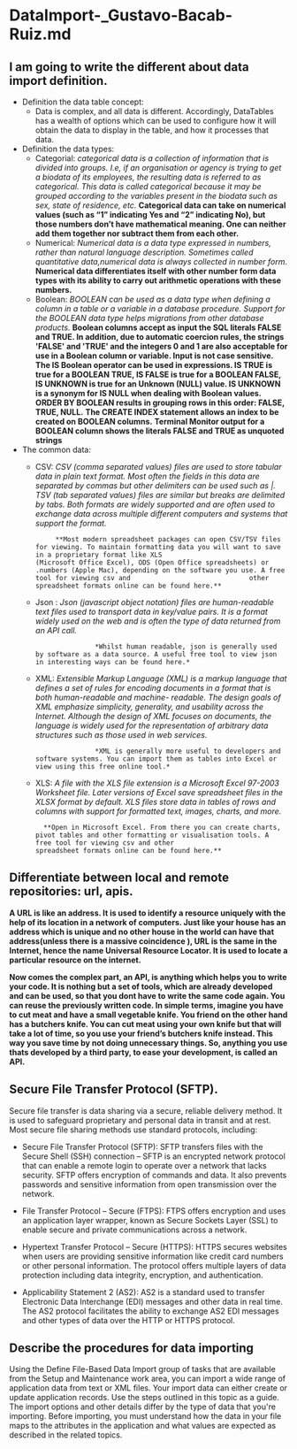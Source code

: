 # DataImport-_Gustavo-Bacab-Ruiz.md
## I am going to write the different about data import definition. 

* Definition the data table concept:
  * Data is complex, and all data is different. Accordingly, DataTables has a wealth of options which can be used to configure how it will obtain the data to display in the table, and how it processes that data.
* Definition the data types:
  * Categorial: *categorical data is a collection of information that is divided into groups. I.e, if an organisation or agency is trying to get a biodata of its employees, the                     resulting data is referred to as categorical. This data is called categorical because it may be grouped according to the variables present in the biodata                         such as sex, state of residence, etc.*
                **Categorical data can take on numerical values (such as “1” indicating Yes and “2” indicating No), but those numbers don’t have mathematical meaning. One can                       neither add them together nor subtract them from each other.** 
   * Numerical: *Numerical data is a data type expressed in numbers, rather than natural language description. Sometimes called quantitative data,numerical data is always                          collected in number form*. **Numerical data differentiates itself with other number form data types with its ability to carry out arithmetic operations with                      these numbers.**
   * Boolean: *BOOLEAN can be used as a data type when defining a column in a table or a variable in a database procedure. Support for the BOOLEAN data type helps migrations                   from other database products.*
              **Boolean columns accept as input the SQL literals FALSE and TRUE. In addition, due to automatic coercion rules, the strings 'FALSE' and 'TRUE' and the integers 0                 and 1 are also acceptable for use in a Boolean column or variable. Input is not case sensitive.**
              **The IS Boolean operator can be used in expressions. IS TRUE is true for a BOOLEAN TRUE, IS FALSE is true for a BOOLEAN FALSE, IS UNKNOWN is true for an Unknown                   (NULL) value. IS UNKNOWN is a synonym for IS NULL when dealing with Boolean values.**
              **ORDER BY BOOLEAN results in grouping rows in this order: FALSE, TRUE, NULL.**
              **The CREATE INDEX statement allows an index to be created on BOOLEAN columns.**
              **Terminal Monitor output for a BOOLEAN column shows the literals FALSE and TRUE as unquoted strings**
 * The common data: 
    * CSV: *CSV (comma separated values) files are used to store tabular data in plain text format. Most often the fields in this data are separated by commas but                              other delimiters can be used such as |. TSV (tab separated values) files are similar but breaks are delimited by tabs. Both formats are widely supported                            and are often used to exchange data across multiple different computers and systems that support the format.*

               **Most modern spreadsheet packages can open CSV/TSV files for viewing. To maintain formatting data you will want to save in a proprietary format like XLS                            (Microsoft Office Excel), ODS (Open Office spreadsheets) or .numbers (Apple Mac), depending on the software you use. A free tool for viewing csv and                              other spreadsheet formats online can be found here.**
    * Json : *Json (javascript object notation) files are human-readable text files used to transport data in key/value pairs. It is a format widely used on the web and is often              the type of data returned from an API call.* 

                         *Whilst human readable, json is generally used by software as a data source. A useful free tool to view json in interesting ways can be found here.*
    * XML: *Extensible Markup Language (XML) is a markup language that defines a set of rules for encoding documents in a format that is both human-readable and machine-                                  readable. The design goals of XML emphasize simplicity, generality, and usability across the Internet. Although the design of XML focuses on documents,                          the language is widely used for the representation of arbitrary data structures such as those used in web services.*

                         *XML is generally more useful to developers and software systems. You can import them as tables into Excel or view using this free online tool.*

    * XLS: *A file with the XLS file extension is a Microsoft Excel 97-2003 Worksheet file. Later versions of Excel save spreadsheet files in the XLSX format by default. XLS                 files store data in tables of rows and columns with support for formatted text, images, charts, and more.*

            **Open in Microsoft Excel. From there you can create charts, pivot tables and other formatting or visualisation tools. A free tool for viewing csv and other                       spreadsheet formats online can be found here.**
            
           
## Differentiate between local and remote repositories: url, apis.
__A URL is like an address. It is used to identify a resource uniquely with the help of its location in a network of computers. Just like your house has an address which is unique and no other house in the world can have that address(unless there is a massive coincidence ), URL is the same in the Internet, hence the name Universal Resource Locator. It is used to locate a particular resource on the internet.__

__Now comes the complex part, an API, is anything which helps you to write your code. It is nothing but a set of tools, which are already developed and can be used, so that you dont have to write the same code again. You can reuse the previously written code. In simple terms, imagine you have to cut meat and have a small vegetable knife. You friend on the other hand has a butchers knife. You can cut meat using your own knife but that will take a lot of time, so you use your friend’s butchers knife instead. This way you save time by not doing unnecessary things. So, anything you use thats developed by a third party, to ease your development, is called an API.__

## Secure File Transfer Protocol (SFTP).
Secure file transfer is data sharing via a secure, reliable delivery method. It is used to safeguard proprietary and personal data in transit and at rest. Most secure file sharing methods use standard protocols, including:

* Secure File Transfer Protocol (SFTP): SFTP transfers files with the Secure Shell (SSH) connection – SFTP is an encrypted network protocol that can enable a remote login to operate over a network that lacks security. SFTP offers encryption of commands and data. It also prevents passwords and sensitive information from open transmission over the network.

* File Transfer Protocol – Secure (FTPS): FTPS offers encryption and uses an application layer wrapper, known as Secure Sockets Layer (SSL) to enable secure and private communications across a network.

* Hypertext Transfer Protocol – Secure (HTTPS): HTTPS secures websites when users are providing sensitive information like credit card numbers or other personal information. The protocol offers multiple layers of data protection including data integrity, encryption, and authentication.

* Applicability Statement 2 (AS2): AS2 is a standard used to transfer Electronic Data Interchange (EDI) messages and other data in real time. The AS2 protocol facilitates the ability to exchange AS2 EDI messages and other types of data over the HTTP or HTTPS protocol.
## Describe the procedures for data importing
Using the Define File-Based Data Import group of tasks that are available from the Setup and Maintenance work area, you can import a wide range of application data from text or XML files. Your import data can either create or update application records. Use the steps outlined in this topic as a guide. The import options and other details differ by the type of data that you're importing. Before importing, you must understand how the data in your file maps to the attributes in the application and what values are expected as described in the related topics.
